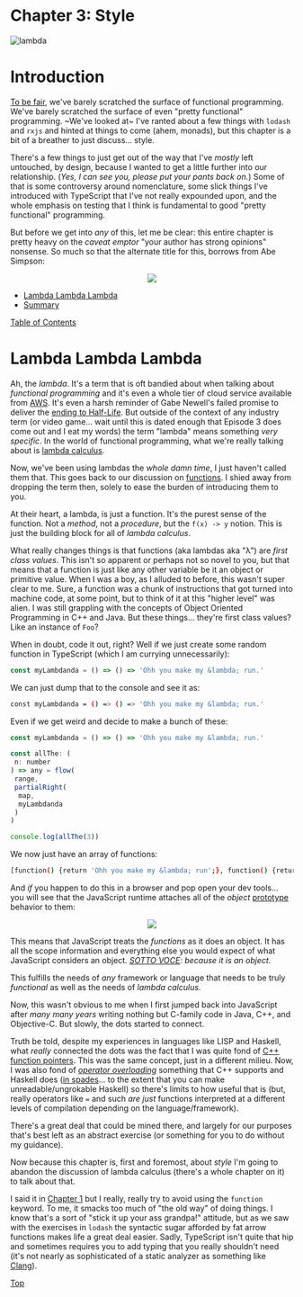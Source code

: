 # Chapter 3: Style

![lambda](/static/images/lambda_graf.png)

# Introduction

[To be fair](https://www.youtube.com/watch?v=E55t0lnp_8M), we've barely scratched the surface of functional programming.  We've barely scratched the surface of even "pretty functional" programming.  ~We've looked at~ I've ranted about a few things with `lodash` and `rxjs` and hinted at things to come (ahem, monads), but this chapter is a bit of a breather to just discuss... style.

There's a few things to just get out of the way that I've _mostly_ left untouched, by design, because I wanted to get a little further into our relationship.  (_Yes, I can see you, please put your pants back on._)  Some of that is some controversy around nomenclature, some slick things I've introduced with TypeScript that I've not really expounded upon, and the whole emphasis on testing that I think is fundamental to good "pretty functional" programming.

But before we get into _any_ of this, let me be clear: this entire chapter is pretty heavy on the _caveat emptor_ "your author has strong opinions" nonsense.  So much so that the alternate title for this, borrows from Abe Simpson:
<p align="center">
 <img src="/static/images/abe_simpson.png"/>
</p>

- [Lambda Lambda Lambda](#lambda-lambda-lambda)
- [Summary](#summary)

[Table of Contents](/README.md#table-of-contents)

# Lambda Lambda Lambda

Ah, the _lambda_.  It's a term that is oft bandied about when talking about _functional programming_ and it's even a whole tier of cloud service available from [AWS](https://aws.amazon.com/lambda/).  It's even a harsh reminder of Gabe Newell's failed promise to deliver the [ending to Half-Life](https://en.wikipedia.org/wiki/Half-Life_(series)#Half-Life_2:_Episode_Three).  But outside of the context of any industry term (or video game... wait until this is dated enough that Episode 3 does come out and I eat my words) the term "lambda" means something _very specific_.  In the world of functional programming, what we're really talking about is [lambda calculus](https://en.wikipedia.org/wiki/Lambda_calculus).

Now, we've been using lambdas the _whole damn time_, I just haven't called them that.  This goes back to our discussion on [functions](/chapters/one/one.md#what-is-a-function).  I shied away from dropping the term then, solely to ease the burden of introducing them to you.

At their heart, a lambda, is just a function.  It's the purest sense of the function.  Not a _method_, not a _procedure_, but the `f(x) -> y` notion.  This is just the building block for all of _lambda calculus_.

What really changes things is that functions (aka lambdas aka "&lambda;") are _first class values_.  This isn't so apparent or perhaps not so novel to you, but that means that a function is just like any other variable be it an object or primitive value.  When I was a boy, as I alluded to before, this wasn't super clear to me.  Sure, a function was a chunk of instructions that got turned into machine code, at some point, but to think of it at this "higher level" was alien.  I was still grappling with the concepts of Object Oriented Programming in C++ and Java.  But these things... they're first class values?  Like an instance of `Foo`?

When in doubt, code it out, right?  Well if we just create some random function in TypeScript (which I am currying unnecessarily):

```js
const myLambdanda = () => () => 'Ohh you make my &lambda; run.'
```

We can just dump that to the console and see it as:

```bash
const myLambdanda = () => () => 'Ohh you make my &lambda; run.'
```

Even if we get weird and decide to make a bunch of these:

```js
const myLambdanda = () => () => 'Ohh you make my &lambda; run.'

const allThe: (
 n: number
) => any = flow(
 range,
 partialRight(
  map,
  myLambdanda
 )
)

console.log(allThe(3))
```

We now just have an array of functions:

```bash
[function() {return 'Ohh you make my &lambda; run';}, function() {return 'Ohh you make my &lambda; run';}, function() {return 'Ohh you make my &lambda; run';}]
```

And _if_ you happen to do this in a browser and pop open your dev tools... you will see that the JavaScript runtime attaches all of the _object_ [prototype](https://developer.mozilla.org/en-US/docs/Learn/JavaScript/Objects/Object_prototypes) behavior to them:

<p align="center">
 <img src="/static/images/lambda_dump.png"/>
</p>

This means that JavaScript treats the _functions_ as it does an object.  It has all the scope information and everything else you would expect of what JavaScript considers an object. _[SOTTO VOCE](https://www.lexico.com/en/definition/sotto_voce): because it is an object._

This fulfills the needs of _any_ framework or language that needs to be truly _functional_ as well as the needs of _lambda calculus_.

Now, this wasn't obvious to me when I first jumped back into JavaScript after _many many years_ writing nothing but C-family code in Java, C++, and Objective-C.  But slowly, the dots started to connect.

Truth be told, despite my experiences in languages like LISP and Haskell, what _really_ connected the dots was the fact that I was quite fond of [C++ function pointers](https://www.learncpp.com/cpp-tutorial/78-function-pointers/).  This was the same concept, just in a different milieu.  Now, I was also fond of [_operator overloading_](https://www.geeksforgeeks.org/operator-overloading-c/) something that C++ supports and Haskell does ([in spades](https://stackoverflow.com/questions/8308015/can-you-overload-in-haskell)... to the extent that you can make unreadable/ungrokable Haskell) so there's limits to how useful that is (but, really operators like `=` and such _are just_ functions interpreted at a different levels of compilation depending on the language/framework).  

There's a great deal that could be mined there, and largely for our purposes that's best left as an abstract exercise (or something for you to do without my guidance).

Now because this chapter is, first and foremost, about _style_ I'm going to abandon the discussion of lambda calculus (there's a whole chapter on it) to talk about that.

I said it in [Chapter 1](/chapters/one/one.md#this-is-important) but I really, really try to avoid using the `function` keyword.  To me, it smacks too much of "the old way" of doing things.  I know that's a sort of "stick it up your ass grandpa!" attitude, but as we saw with the exercises in `lodash` the syntactic sugar afforded by fat arrow functions makes life a great deal easier.  Sadly, TypeScript isn't quite that hip and sometimes requires you to add typing that you really shouldn't need (it's not nearly as sophisticated of a static analyzer as something like [Clang](https://clang-analyzer.llvm.org/)).

[Top](#introduction)